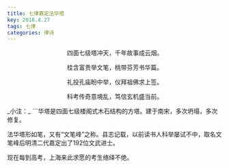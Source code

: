 ```yaml
---
title: 七律嘉定法华塔
key: 2018.4.27
tags: 七律
categories: 律诗
---
```


<p align="center">四面七级塔冲天，千年故事成云烟。
</p>
<p align="center">桂含富贵举文笔，桃带芬芳书华篇。
</p>
<p align="center">礼投孔庙盼中举，仪拜祖佛求上签。
</p>
<p align="center">科考传奇意境乱，笃信玄机盛当前。
</p>
_小注：_
```华塔是四面七级楼阁式木石结构的方塔。建于南宋，多次坍塌，多次修复。

法华塔形如笔，又有“文笔峰”之称。县志记载，以前读书人科举屡试不中，取名文笔峰后明清二代嘉定出了192位文武进士。

现在每到高考，上海来此求愿的考生络绎不绝。

```